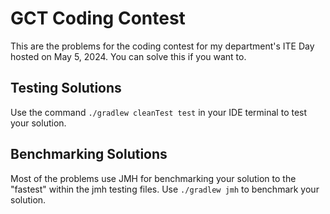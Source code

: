 # GCT Coding Contest

This are the problems for the coding contest for my department's ITE Day hosted on May 5, 2024. You can solve this if you want to.

## Testing Solutions

Use the command `./gradlew cleanTest test` in your IDE terminal to test your solution.

## Benchmarking Solutions

Most of the problems use JMH for benchmarking your solution to the "fastest" within the jmh testing files. Use `./gradlew jmh` to benchmark your solution.

